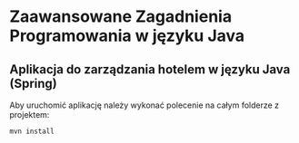 # Zaawansowane Zagadnienia Programowania w języku Java
## Aplikacja do zarządzania hotelem w języku Java (Spring)

Aby uruchomić aplikację należy wykonać polecenie na całym folderze z projektem:

    mvn install
